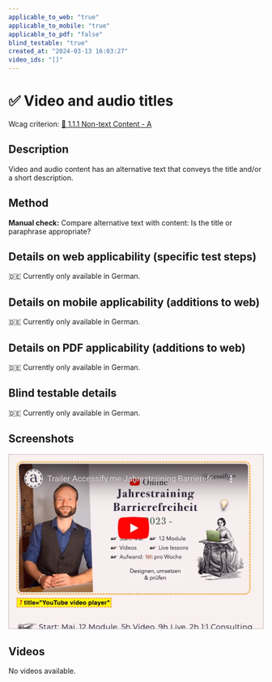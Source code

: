 ```yaml
---
applicable_to_web: "true"
applicable_to_mobile: "true"
applicable_to_pdf: "false"
blind_testable: "true"
created_at: "2024-03-13 16:03:27"
video_ids: "[]"
---
```


# ✅ Video and audio titles

Wcag criterion: [📜 1.1.1 Non-text Content - A](..)

## Description

Video and audio content has an alternative text that conveys the title and/or a short description.

## Method

**Manual check:** Compare alternative text with content: Is the title or paraphrase appropriate?

## Details on web applicability (specific test steps)

🇩🇪 Currently only available in German.

## Details on mobile applicability (additions to web)

🇩🇪 Currently only available in German.

## Details on PDF applicability (additions to web)

🇩🇪 Currently only available in German.

## Blind testable details

🇩🇪 Currently only available in German.

## Screenshots

![Titel bei YouTube-Video (iFrame) anzeigen](images/titel-bei-youtube-video-iframe-anzeigen.png)

## Videos

No videos available.
